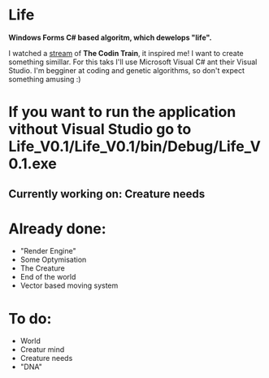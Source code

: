 # Life
<p><b>Windows Forms C# based algoritm, which dewelops "life".</b>

<p>I watched a <a href="https://youtu.be/qzFlnX-z38U">stream</a> of <b>The Codin Train</b>, it inspired me! I want to create something simillar. 
For this taks I'll use Microsoft Visual C# ant their Visual Studio. I'm begginer at coding and genetic algorithms, so don't expect something amusing :)

<p><h1> If you want to run the application vithout Visual Studio go to <b>Life_V0.1/Life_V0.1/bin/Debug/Life_V0.1.exe</b></h1>

<p><h2> Currently working on: <b>Creature needs</b></h2>

<p><h1>Already done:</h1>
<ul>
  <li>"Render Engine"</li>
  <li>Some Optymisation</li>
  <li>The Creature</li>
  <li>End of the world</li>
  <li>Vector based moving system</li>
 </ul>
  
<p><h1>To do:</h1>
<ul>
  <li>World</li>
  <li>Creatur mind</li>
  <li>Creature needs</li>
  <li>"DNA"</li>
</ul>
